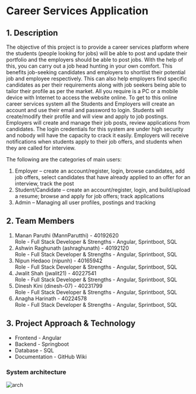 # Career Services Application

## 1. Description
The objective of this project is to provide a career services platform where the students (people looking for jobs) will be able to post and update their portfolio and the employers should be able to post jobs. With the help of this, you can carry out a job head hunting in your own comfort. This benefits job-seeking candidates and employers to shortlist their potential job and employee respectively. This can also help employers find specific candidates as per their requirements along with job seekers being able to tailor their profile as per the market. All you require is a PC or a mobile device with Internet to access the website online. To get to this online career services system all the Students and Employers will create an account and use their email and password to login. Students will create/modify their profile and will view and apply to job postings. Employers will create and manage their job posts, review applications from candidates. The login credentials for this system are under high security and nobody will have the capacity to crack it easily. Employers will receive notifications when students apply to their job offers, and students when they are called for interview.

The following are the categories of main users:
1. Employer – create an account/register, login, browse candidates, add job offers, select candidates that have already applied to an offer for an interview, track the post
2. Student/Candidate – create an account/register, login, and build/upload a resume; browse and apply for job offers; track applications
3. Admin – Managing all user profiles, postings and tracking

## 2. Team Members
1. Manan Paruthi (MannParutthi) - 40192620
   <br/> Role - Full Stack Developer & Strengths - Angular, Sprintboot, SQL
2. Ashwin Raghunath (ashraghunath) - 40192120
   <br/> Role - Full Stack Developer & Strengths - Angular, Sprintboot, SQL
3. Nipun Hedaoo (nipunh) - 40165942
   <br/> Role - Full Stack Developer & Strengths - Angular, Sprintboot, SQL
4. Jwalit Shah (jwalit21) - 40227541
   <br/> Role - Full Stack Developer & Strengths - Angular, Sprintboot, SQL
5. Dinesh Kini (dinesh-07) - 40231799
   <br/> Role - Full Stack Developer & Strengths - Angular, Sprintboot, SQL
6. Anagha Harinath - 40224578
   <br/> Role - Full Stack Developer & Strengths - Angular, Sprintboot, SQL

## 3. Project Approach & Technology
* Frontend - Angular
* Backend - Springboot
* Database - SQL
* Documentation - GitHub Wiki

### System architecture

![arch](https://github.com/ashraghunath/AWS-serverless-resume-website/assets/42038573/d73e2588-e3fc-4b15-b67d-c2c76bc62bf5)

